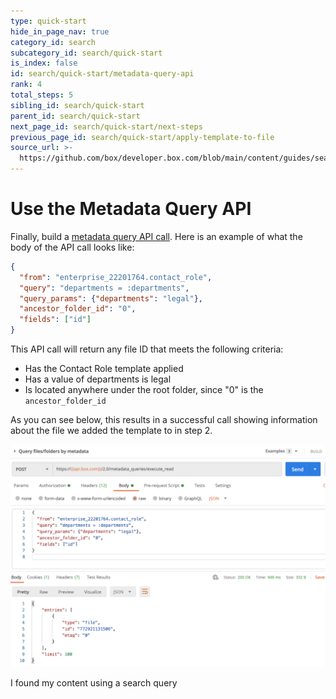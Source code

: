 ```yaml
---
type: quick-start
hide_in_page_nav: true
category_id: search
subcategory_id: search/quick-start
is_index: false
id: search/quick-start/metadata-query-api
rank: 4
total_steps: 5
sibling_id: search/quick-start
parent_id: search/quick-start
next_page_id: search/quick-start/next-steps
previous_page_id: search/quick-start/apply-template-to-file
source_url: >-
  https://github.com/box/developer.box.com/blob/main/content/guides/search/quick-start/4-metadata-query-api.md
---
```

# Use the Metadata Query API

Finally, build a [metadata query API call][mq]. Here is an example of what the
body of the API call looks like:

```json
{
  "from": "enterprise_22201764.contact_role",
  "query": "departments = :departments",
  "query_params": {"departments": "legal"},
  "ancestor_folder_id": "0",
  "fields": ["id"]
}
```

This API call will return any file ID that meets the following criteria:

- Has the Contact Role template applied
- Has a value of departments is legal
- Is located anywhere under the root folder, since "0" is the `ancestor_folder_id`

As you can see below, this results in a successful call showing information
about the file we added the template to in step 2.

<ImageFrame center>

![Search Query Result](./images/query-result.png)

</ImageFrame>

<Next>

I found my content using a search query

</Next>

[mq]: e://post-metadata-queries-execute-read/